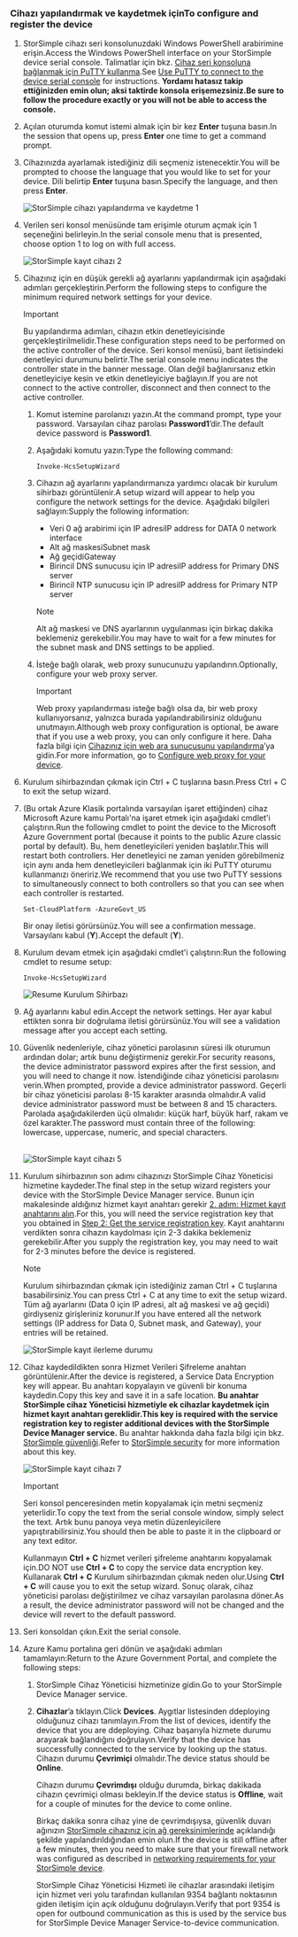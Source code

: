 <!--author=SharS last changed: 06/22/2016-->

### <a name="to-configure-and-register-the-device"></a><span data-ttu-id="68001-101">Cihazı yapılandırmak ve kaydetmek için</span><span class="sxs-lookup"><span data-stu-id="68001-101">To configure and register the device</span></span>
1. <span data-ttu-id="68001-102">StorSimple cihazı seri konsolunuzdaki Windows PowerShell arabirimine erişin.</span><span class="sxs-lookup"><span data-stu-id="68001-102">Access the Windows PowerShell interface on your StorSimple device serial console.</span></span> <span data-ttu-id="68001-103">Talimatlar için bkz. [Cihaz seri konsoluna bağlanmak için PuTTY kullanma](../articles/storsimple/storsimple-8000-deployment-walkthrough-gov-u2.md#use-putty-to-connect-to-the-device-serial-console).</span><span class="sxs-lookup"><span data-stu-id="68001-103">See [Use PuTTY to connect to the device serial console](../articles/storsimple/storsimple-8000-deployment-walkthrough-gov-u2.md#use-putty-to-connect-to-the-device-serial-console) for instructions.</span></span> <span data-ttu-id="68001-104">**Yordamı hatasız takip ettiğinizden emin olun; aksi taktirde konsola erişemezsiniz.**</span><span class="sxs-lookup"><span data-stu-id="68001-104">**Be sure to follow the procedure exactly or you will not be able to access the console.**</span></span>
2. <span data-ttu-id="68001-105">Açılan oturumda komut istemi almak için bir kez **Enter** tuşuna basın.</span><span class="sxs-lookup"><span data-stu-id="68001-105">In the session that opens up, press **Enter** one time to get a command prompt.</span></span>
3. <span data-ttu-id="68001-106">Cihazınızda ayarlamak istediğiniz dili seçmeniz istenecektir.</span><span class="sxs-lookup"><span data-stu-id="68001-106">You will be prompted to choose the language that you would like to set for your device.</span></span> <span data-ttu-id="68001-107">Dili belirtip **Enter** tuşuna basın.</span><span class="sxs-lookup"><span data-stu-id="68001-107">Specify the language, and then press **Enter**.</span></span>
   
    ![StorSimple cihazı yapılandırma ve kaydetme 1](./media/storsimple-configure-and-register-device-gov-u2/HCS_RegisterYourDevice1-gov-include.png)
4. <span data-ttu-id="68001-109">Verilen seri konsol menüsünde tam erişimle oturum açmak için 1 seçeneğini belirleyin.</span><span class="sxs-lookup"><span data-stu-id="68001-109">In the serial console menu that is presented, choose option 1 to log on with full access.</span></span>
   
    ![StorSimple kayıt cihazı 2](./media/storsimple-configure-and-register-device-gov-u2/HCS_RegisterYourDevice2-gov-include.png)
5. <span data-ttu-id="68001-111">Cihazınız için en düşük gerekli ağ ayarlarını yapılandırmak için aşağıdaki adımları gerçekleştirin.</span><span class="sxs-lookup"><span data-stu-id="68001-111">Perform the following steps to configure the minimum required network settings for your device.</span></span>
   
   > [!IMPORTANT]
   > <span data-ttu-id="68001-112">Bu yapılandırma adımları, cihazın etkin denetleyicisinde gerçekleştirilmelidir.</span><span class="sxs-lookup"><span data-stu-id="68001-112">These configuration steps need to be performed on the active controller of the device.</span></span> <span data-ttu-id="68001-113">Seri konsol menüsü, bant iletisindeki denetleyici durumunu belirtir.</span><span class="sxs-lookup"><span data-stu-id="68001-113">The serial console menu indicates the controller state in the banner message.</span></span> <span data-ttu-id="68001-114">Olan değil bağlanırsanız etkin denetleyiciye kesin ve etkin denetleyiciye bağlayın.</span><span class="sxs-lookup"><span data-stu-id="68001-114">If you are not connect to the active controller, disconnect and then connect to the active controller.</span></span>
   
   1. <span data-ttu-id="68001-115">Komut istemine parolanızı yazın.</span><span class="sxs-lookup"><span data-stu-id="68001-115">At the command prompt, type your password.</span></span> <span data-ttu-id="68001-116">Varsayılan cihaz parolası **Password1**’dir.</span><span class="sxs-lookup"><span data-stu-id="68001-116">The default device password is **Password1**.</span></span>
   2. <span data-ttu-id="68001-117">Aşağıdaki komutu yazın:</span><span class="sxs-lookup"><span data-stu-id="68001-117">Type the following command:</span></span>
      
        `Invoke-HcsSetupWizard`
   3. <span data-ttu-id="68001-118">Cihazın ağ ayarlarını yapılandırmanıza yardımcı olacak bir kurulum sihirbazı görüntülenir.</span><span class="sxs-lookup"><span data-stu-id="68001-118">A setup wizard will appear to help you configure the network settings for the device.</span></span> <span data-ttu-id="68001-119">Aşağıdaki bilgileri sağlayın:</span><span class="sxs-lookup"><span data-stu-id="68001-119">Supply the following information:</span></span>
      
      * <span data-ttu-id="68001-120">Veri 0 ağ arabirimi için IP adresi</span><span class="sxs-lookup"><span data-stu-id="68001-120">IP address for DATA 0 network interface</span></span>
      * <span data-ttu-id="68001-121">Alt ağ maskesi</span><span class="sxs-lookup"><span data-stu-id="68001-121">Subnet mask</span></span>
      * <span data-ttu-id="68001-122">Ağ geçidi</span><span class="sxs-lookup"><span data-stu-id="68001-122">Gateway</span></span>
      * <span data-ttu-id="68001-123">Birincil DNS sunucusu için IP adresi</span><span class="sxs-lookup"><span data-stu-id="68001-123">IP address for Primary DNS server</span></span>
      * <span data-ttu-id="68001-124">Birincil NTP sunucusu için IP adresi</span><span class="sxs-lookup"><span data-stu-id="68001-124">IP address for Primary NTP server</span></span>
      
      > [!NOTE]
      > <span data-ttu-id="68001-125">Alt ağ maskesi ve DNS ayarlarının uygulanması için birkaç dakika beklemeniz gerekebilir.</span><span class="sxs-lookup"><span data-stu-id="68001-125">You may have to wait for a few minutes for the subnet mask and DNS settings to be applied.</span></span>
    
   4. <span data-ttu-id="68001-126">İsteğe bağlı olarak, web proxy sunucunuzu yapılandırın.</span><span class="sxs-lookup"><span data-stu-id="68001-126">Optionally, configure your web proxy server.</span></span>
      
      > [!IMPORTANT]
      > <span data-ttu-id="68001-127">Web proxy yapılandırması isteğe bağlı olsa da, bir web proxy kullanıyorsanız, yalnızca burada yapılandırabilirsiniz olduğunu unutmayın.</span><span class="sxs-lookup"><span data-stu-id="68001-127">Although web proxy configuration is optional, be aware that if you use a web proxy, you can only configure it here.</span></span> <span data-ttu-id="68001-128">Daha fazla bilgi için [Cihazınız için web ara sunucusunu yapılandırma](../articles/storsimple/storsimple-configure-web-proxy.md)’ya gidin.</span><span class="sxs-lookup"><span data-stu-id="68001-128">For more information, go to [Configure web proxy for your device](../articles/storsimple/storsimple-configure-web-proxy.md).</span></span>
     
6. <span data-ttu-id="68001-129">Kurulum sihirbazından çıkmak için Ctrl + C tuşlarına basın.</span><span class="sxs-lookup"><span data-stu-id="68001-129">Press Ctrl + C to exit the setup wizard.</span></span>
8. <span data-ttu-id="68001-130">(Bu ortak Azure Klasik portalında varsayılan işaret ettiğinden) cihaz Microsoft Azure kamu Portalı'na işaret etmek için aşağıdaki cmdlet'i çalıştırın.</span><span class="sxs-lookup"><span data-stu-id="68001-130">Run the following cmdlet to point the device to the Microsoft Azure Government portal (because it points to the public Azure classic portal by default).</span></span> <span data-ttu-id="68001-131">Bu, hem denetleyicileri yeniden başlatılır.</span><span class="sxs-lookup"><span data-stu-id="68001-131">This will restart both controllers.</span></span> <span data-ttu-id="68001-132">Her denetleyici ne zaman yeniden görebilmeniz için aynı anda hem denetleyicileri bağlanmak için iki PuTTY oturumu kullanmanızı öneririz.</span><span class="sxs-lookup"><span data-stu-id="68001-132">We recommend that you use two PuTTY sessions to simultaneously connect to both controllers so that you can see when each controller is restarted.</span></span>
   
    `Set-CloudPlatform -AzureGovt_US`
   
   <span data-ttu-id="68001-133">Bir onay iletisi görürsünüz.</span><span class="sxs-lookup"><span data-stu-id="68001-133">You will see a confirmation message.</span></span> <span data-ttu-id="68001-134">Varsayılanı kabul (**Y**).</span><span class="sxs-lookup"><span data-stu-id="68001-134">Accept the default (**Y**).</span></span>
9. <span data-ttu-id="68001-135">Kurulum devam etmek için aşağıdaki cmdlet'i çalıştırın:</span><span class="sxs-lookup"><span data-stu-id="68001-135">Run the following cmdlet to resume setup:</span></span>
   
    `Invoke-HcsSetupWizard`
   
    ![Resume Kurulum Sihirbazı](./media/storsimple-configure-and-register-device-gov-u2/HCS_ResumeSetup-gov-include.png)
   
10. <span data-ttu-id="68001-137">Ağ ayarlarını kabul edin.</span><span class="sxs-lookup"><span data-stu-id="68001-137">Accept the network settings.</span></span> <span data-ttu-id="68001-138">Her ayar kabul ettikten sonra bir doğrulama iletisi görürsünüz.</span><span class="sxs-lookup"><span data-stu-id="68001-138">You will see a validation message after you accept each setting.</span></span>
11. <span data-ttu-id="68001-139">Güvenlik nedenleriyle, cihaz yönetici parolasının süresi ilk oturumun ardından dolar; artık bunu değiştirmeniz gerekir.</span><span class="sxs-lookup"><span data-stu-id="68001-139">For security reasons, the device administrator password expires after the first session, and you will need to change it now.</span></span> <span data-ttu-id="68001-140">İstendiğinde cihaz yöneticisi parolasını verin.</span><span class="sxs-lookup"><span data-stu-id="68001-140">When prompted, provide a device administrator password.</span></span> <span data-ttu-id="68001-141">Geçerli bir cihaz yöneticisi parolası 8-15 karakter arasında olmalıdır.</span><span class="sxs-lookup"><span data-stu-id="68001-141">A valid device administrator password must be between 8 and 15 characters.</span></span> <span data-ttu-id="68001-142">Parolada aşağıdakilerden üçü olmalıdır: küçük harf, büyük harf, rakam ve özel karakter.</span><span class="sxs-lookup"><span data-stu-id="68001-142">The password must contain three of the following: lowercase, uppercase, numeric, and special characters.</span></span>
    
    <br/>![StorSimple kayıt cihazı 5](./media/storsimple-configure-and-register-device-gov-u2/HCS_RegisterYourDevice5_gov-include.png)
12. <span data-ttu-id="68001-144">Kurulum sihirbazının son adımı cihazınızı StorSimple Cihaz Yöneticisi hizmetine kaydeder.</span><span class="sxs-lookup"><span data-stu-id="68001-144">The final step in the setup wizard registers your device with the StorSimple Device Manager service.</span></span> <span data-ttu-id="68001-145">Bunun için makalesinde aldığınız hizmet kayıt anahtarı gerekir [2. adım: Hizmet kayıt anahtarını alın](../articles/storsimple/storsimple-8000-deployment-walkthrough-gov-u2.md#step-2-get-the-service-registration-key).</span><span class="sxs-lookup"><span data-stu-id="68001-145">For this, you will need the service registration key that you obtained in [Step 2: Get the service registration key](../articles/storsimple/storsimple-8000-deployment-walkthrough-gov-u2.md#step-2-get-the-service-registration-key).</span></span> <span data-ttu-id="68001-146">Kayıt anahtarını verdikten sonra cihazın kaydolması için 2-3 dakika beklemeniz gerekebilir.</span><span class="sxs-lookup"><span data-stu-id="68001-146">After you supply the registration key, you may need to wait for 2-3 minutes before the device is registered.</span></span>
    
    > [!NOTE]
    > <span data-ttu-id="68001-147">Kurulum sihirbazından çıkmak için istediğiniz zaman Ctrl + C tuşlarına basabilirsiniz.</span><span class="sxs-lookup"><span data-stu-id="68001-147">You can press Ctrl + C at any time to exit the setup wizard.</span></span> <span data-ttu-id="68001-148">Tüm ağ ayarlarını (Data 0 için IP adresi, alt ağ maskesi ve ağ geçidi) girdiyseniz girişleriniz korunur.</span><span class="sxs-lookup"><span data-stu-id="68001-148">If you have entered all the network settings (IP address for Data 0, Subnet mask, and Gateway), your entries will be retained.</span></span>
    
    ![StorSimple kayıt ilerleme durumu](./media/storsimple-configure-and-register-device-gov-u2/HCS_RegistrationProgress-gov-include.png)
13. <span data-ttu-id="68001-150">Cihaz kaydedildikten sonra Hizmet Verileri Şifreleme anahtarı görüntülenir.</span><span class="sxs-lookup"><span data-stu-id="68001-150">After the device is registered, a Service Data Encryption key will appear.</span></span> <span data-ttu-id="68001-151">Bu anahtarı kopyalayın ve güvenli bir konuma kaydedin.</span><span class="sxs-lookup"><span data-stu-id="68001-151">Copy this key and save it in a safe location.</span></span> <span data-ttu-id="68001-152">**Bu anahtar StorSimple cihaz Yöneticisi hizmetiyle ek cihazlar kaydetmek için hizmet kayıt anahtarı gereklidir.**</span><span class="sxs-lookup"><span data-stu-id="68001-152">**This key is required with the service registration key to register additional devices with the StorSimple Device Manager service.**</span></span> <span data-ttu-id="68001-153">Bu anahtar hakkında daha fazla bilgi için bkz. [StorSimple güvenliği](../articles/storsimple/storsimple-8000-security.md).</span><span class="sxs-lookup"><span data-stu-id="68001-153">Refer to [StorSimple security](../articles/storsimple/storsimple-8000-security.md) for more information about this key.</span></span>
    
    ![StorSimple kayıt cihazı 7](./media/storsimple-configure-and-register-device-gov-u2/HCS_RegisterYourDevice7_gov-include.png)
    > [!IMPORTANT]
    > <span data-ttu-id="68001-155">Seri konsol penceresinden metin kopyalamak için metni seçmeniz yeterlidir.</span><span class="sxs-lookup"><span data-stu-id="68001-155">To copy the text from the serial console window, simply select the text.</span></span> <span data-ttu-id="68001-156">Artık bunu panoya veya metin düzenleyicilere yapıştırabilirsiniz.</span><span class="sxs-lookup"><span data-stu-id="68001-156">You should then be able to paste it in the clipboard or any text editor.</span></span>
    > 
    > <span data-ttu-id="68001-157">Kullanmayın **Ctrl + C** hizmet verileri şifreleme anahtarını kopyalamak için.</span><span class="sxs-lookup"><span data-stu-id="68001-157">DO NOT use **Ctrl + C** to copy the service data encryption key.</span></span> <span data-ttu-id="68001-158">Kullanarak **Ctrl + C** Kurulum sihirbazından çıkmak neden olur.</span><span class="sxs-lookup"><span data-stu-id="68001-158">Using **Ctrl + C** will cause you to exit the setup wizard.</span></span> <span data-ttu-id="68001-159">Sonuç olarak, cihaz yöneticisi parolası değiştirilmez ve cihaz varsayılan parolasına döner.</span><span class="sxs-lookup"><span data-stu-id="68001-159">As a result, the device administrator password will not be changed and the device will revert to the default password.</span></span>
    
14. <span data-ttu-id="68001-160">Seri konsoldan çıkın.</span><span class="sxs-lookup"><span data-stu-id="68001-160">Exit the serial console.</span></span>
15. <span data-ttu-id="68001-161">Azure Kamu portalına geri dönün ve aşağıdaki adımları tamamlayın:</span><span class="sxs-lookup"><span data-stu-id="68001-161">Return to the Azure Government Portal, and complete the following steps:</span></span>
    
    1. <span data-ttu-id="68001-162">StorSimple Cihaz Yöneticisi hizmetinize gidin.</span><span class="sxs-lookup"><span data-stu-id="68001-162">Go to your StorSimple Device Manager service.</span></span>
    2. <span data-ttu-id="68001-163">**Cihazlar**’a tıklayın.</span><span class="sxs-lookup"><span data-stu-id="68001-163">Click **Devices**.</span></span> <span data-ttu-id="68001-164">Aygıtlar listesinden ddeploying olduğunuz cihazı tanımlayın.</span><span class="sxs-lookup"><span data-stu-id="68001-164">From the list of devices, identify the device that you are ddeploying.</span></span> <span data-ttu-id="68001-165">Cihaz başarıyla hizmete durumu arayarak bağlandığını doğrulayın.</span><span class="sxs-lookup"><span data-stu-id="68001-165">Verify that the device has successfully connected to the service by looking up the status.</span></span> <span data-ttu-id="68001-166">Cihazın durumu **Çevrimiçi** olmalıdır.</span><span class="sxs-lookup"><span data-stu-id="68001-166">The device status should be **Online**.</span></span>
            
        <span data-ttu-id="68001-167">Cihazın durumu **Çevrimdışı** olduğu durumda, birkaç dakikada cihazın çevrimiçi olması bekleyin.</span><span class="sxs-lookup"><span data-stu-id="68001-167">If the device status is **Offline**, wait for a couple of minutes for the device to come online.</span></span>
       
        <span data-ttu-id="68001-168">Birkaç dakika sonra cihaz yine de çevrimdışıysa, güvenlik duvarı ağınızın [StorSimple cihazınız için ağ gereksinimlerinde](../articles/storsimple/storsimple-8000-system-requirements.md) açıklandığı şekilde yapılandırıldığından emin olun.</span><span class="sxs-lookup"><span data-stu-id="68001-168">If the device is still offline after a few minutes, then you need to make sure that your firewall network was configured as described in [networking requirements for your StorSimple device](../articles/storsimple/storsimple-8000-system-requirements.md).</span></span>
       
        <span data-ttu-id="68001-169">StorSimple Cihaz Yöneticisi Hizmeti ile cihazlar arasındaki iletişim için hizmet veri yolu tarafından kullanılan 9354 bağlantı noktasının giden iletişim için açık olduğunu doğrulayın.</span><span class="sxs-lookup"><span data-stu-id="68001-169">Verify that port 9354 is open for outbound communication as this is used by the service bus for StorSimple Device Manager Service-to-device communication.</span></span>

